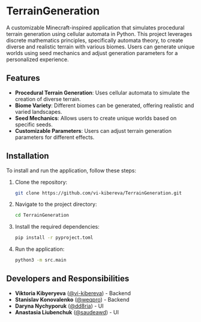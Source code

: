 # TerrainGeneration

A customizable Minecraft-inspired application that simulates procedural terrain generation using cellular automata in Python. This project leverages discrete mathematics principles, specifically automata theory, to create diverse and realistic terrain with various biomes. Users can generate unique worlds using seed mechanics and adjust generation parameters for a personalized experience.

## Features

* **Procedural Terrain Generation**: Uses cellular automata to simulate the creation of diverse terrain.
* **Biome Variety**: Different biomes can be generated, offering realistic and varied landscapes.
* **Seed Mechanics**: Allows users to create unique worlds based on specific seeds.
* **Customizable Parameters**: Users can adjust terrain generation parameters for different effects.

## Installation

To install and run the application, follow these steps:

1. Clone the repository:

   ```bash
   git clone https://github.com/vi-kibereva/TerrainGeneration.git
   ```

2. Navigate to the project directory:

   ```bash
   cd TerrainGeneration
   ```

3. Install the required dependencies:

   ```bash
   pip install -r pyproject.toml
   ```

4. Run the application:

   ```bash
   python3 -m src.main
   ```

## Developers and Responsibilities

* **Viktoria Kibyeryeva** ([@vi-kibereva](https://github.com/vi-kibereva)) - Backend
* **Stanislav Konovalenko** ([@weqpro](https://github.com/weqpro)) - Backend
* **Daryna Nychyporuk** ([@dd8ria](https://github.com/dd8ria)) - UI
* **Anastasia Liubenchuk** ([@saudeawd](https://github.com/saudeawd)) - UI
